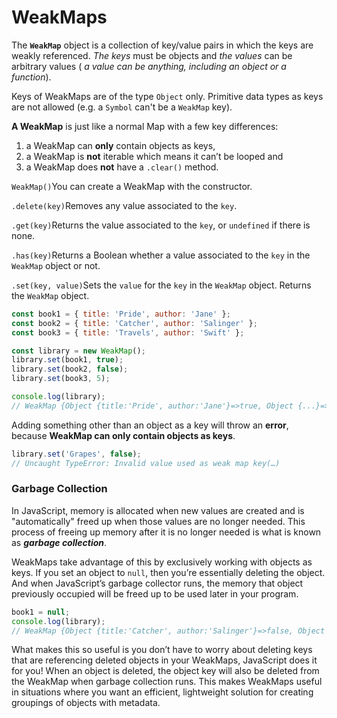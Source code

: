 # WeakMaps

The **`WeakMap`** object is a collection of key/value pairs in which the keys are weakly referenced. _The keys_ must be objects and _the values_ can be arbitrary values \( _a value can be anything, including an object or a function_\).

Keys of WeakMaps are of the type `Object` only. Primitive data types as keys are not allowed \(e.g. a `Symbol` can't be a `WeakMap` key\).

**A WeakMap** is just like a normal Map with a few key differences:

1. a WeakMap can **only** contain objects as keys,
2. a WeakMap is **not** iterable which means it can’t be looped and
3. a WeakMap does **not** have a `.clear()` method.

`WeakMap()`You can create a WeakMap with the constructor. 

`.delete(key)`Removes any value associated to the `key`. 

`.get(key)`Returns the value associated to the `key`, or `undefined` if there is none.

`.has(key)`Returns a Boolean whether a value associated to the `key` in the `WeakMap` object or not.

`.set(key, value)`Sets the `value` for the `key` in the `WeakMap` object. Returns the `WeakMap` object.

```javascript
const book1 = { title: 'Pride', author: 'Jane' };
const book2 = { title: 'Catcher', author: 'Salinger' };
const book3 = { title: 'Travels', author: 'Swift' };

const library = new WeakMap();
library.set(book1, true);
library.set(book2, false);
library.set(book3, 5);

console.log(library);
// WeakMap {Object {title:'Pride', author:'Jane'}=>true, Object {...}=>false,...}
```

Adding something other than an object as a key will throw an **error**,  because **WeakMap can only contain objects as keys**. 

```javascript
library.set('Grapes', false);
// Uncaught TypeError: Invalid value used as weak map key(…)
```

### Garbage Collection <a id="garbage-collection"></a>

In JavaScript, memory is allocated when new values are created and is "automatically" freed up when those values are no longer needed. This process of freeing up memory after it is no longer needed is what is known as _**garbage collection**_.

WeakMaps take advantage of this by exclusively working with objects as keys. If you set an object to `null`, then you’re essentially deleting the object. And when JavaScript’s garbage collector runs, the memory that object previously occupied will be freed up to be used later in your program.

```javascript
book1 = null;
console.log(library);
// WeakMap {Object {title:'Catcher', author:'Salinger'}=>false, Object {...}=>5}
```

What makes this so useful is you don’t have to worry about deleting keys that are referencing deleted objects in your WeakMaps, JavaScript does it for you! When an object is deleted, the object key will also be deleted from the WeakMap when garbage collection runs. This makes WeakMaps useful in situations where you want an efficient, lightweight solution for creating groupings of objects with metadata.

